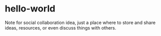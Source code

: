 # hello-world
Note for social collaboration idea, just a place where to store and share ideas, resources, or even discuss things with others.
